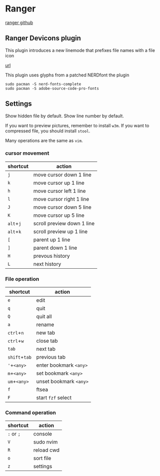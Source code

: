 # Ranger

[ranger github](https://github.com/ranger/ranger) 

## Ranger Devicons plugin 

This plugin introduces a new linemode that prefixes file names with a file icon

[url](https://github.com/alexanderjeurissen/ranger_devicons) 

This plugin uses glyphs from a patched NERDfont
the plugin
```shell
sudo pacman -S nerd-fonts-complete
sudo pacman -S adobe-source-code-pro-fonts
```

## Settings

Show hidden file by default. Show line number by default.

If you want to preview pictures, remember to install `w3m`. If you want to compressed file, you should install `stool`.

Many operations are the same as `vim`.


### cursor movement

| shortcut  | action                     |
|-----------|----------------------------|
| `j`       | move cursor down 1 line    |
| `k`       | move cursor up 1 line      |
| `h`       | move cursor left 1 line    |
| `l`       | move cursor right 1 line   |
| `J`       | move cursor down 5 line    |
| `K`       | move cursor up 5 line      |
| `alt`+`j` | scroll preview down 1 line |
| `alt`+`k` | scroll preview up 1 line   |
| `[`       | parent up 1 line           |
| `]`       | parent down 1 line         |
| `H`       | prevous history            |
| `L`       | next history               |

### File operation

| shortcut      | action                 |
|---------------|------------------------|
| `e`           | edit                   |
| `q`           | quit                   |
| `Q`           | quit all               |
| `a`           | rename                 |
| `ctrl`+`n`    | new tab                |
| `ctrl`+`w`    | close tab              |
| `tab`         | next tab               |
| `shift`+`tab` | previous tab           |
| `'`+`<any>`   | enter bookmark `<any>` |
| `m`+`<any>`   | set bookmark `<any>`   |
| `um`+`<any>`  | unset bookmark `<any>` |
| `f`           | ftsea                  |
| `F`           | start `fzf` select     |

### Command operation

| shortcut   | action     |
|------------|------------|
| `:` or `;` | console    |
| `V`        | sudo nvim  |
| `R`        | reload cwd |
| `o`        | sort file  |
| `z`        | settings   |

